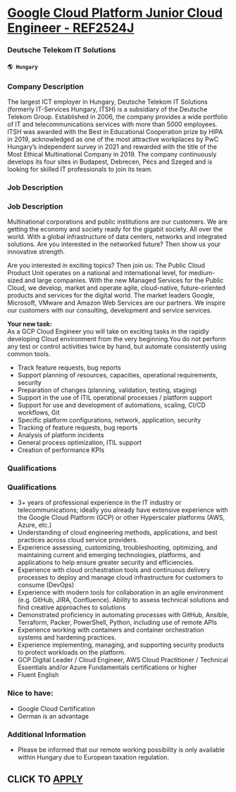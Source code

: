 # [Google Cloud Platform Junior Cloud Engineer - REF2524J](https://www.remotewlb.com/apply/google-cloud-platform-junior-cloud-engineer-ref2524j-68379)  
### Deutsche Telekom IT Solutions  
#### `🌎 Hungary`  

### Company Description

The largest ICT employer in Hungary, Deutsche Telekom IT Solutions (formerly IT-Services Hungary, ITSH) is a subsidiary of the Deutsche Telekom Group. Established in 2006, the company provides a wide portfolio of IT and telecommunications services with more than 5000 employees. ITSH was awarded with the Best in Educational Cooperation prize by HIPA in 2019, acknowledged as one of the most attractive workplaces by PwC Hungary’s independent survey in 2021 and rewarded with the title of the Most Ethical Multinational Company in 2019. The company continuously develops its four sites in Budapest, Debrecen, Pécs and Szeged and is looking for skilled IT professionals to join its team.

### Job Description

### Job Description

Multinational corporations and public institutions are our customers. We are getting the economy and society ready for the gigabit society. All over the world. With a global infrastructure of data centers, networks and integrated solutions. Are you interested in the networked future? Then show us your innovative strength.

Are you interested in exciting topics? Then join us: The Public Cloud Product Unit operates on a national and international level, for medium-sized and large companies. With the new Managed Services for the Public Cloud, we develop, market and operate agile, cloud-native, future-oriented products and services for the digital world. The market leaders Google, Microsoft, VMware and Amazon Web Services are our partners. We inspire our customers with our consulting, development and service services.

 **Your new task:**  
As a GCP Cloud Engineer you will take on exciting tasks in the rapidly developing Cloud environment from the very beginning.You do not perform any test or control activities twice by hand, but automate consistently using common tools.

  * Track feature requests, bug reports
  * Support planning of resources, capacities, operational requirements, security
  * Preparation of changes (planning, validation, testing, staging)
  * Support in the use of ITIL operational processes / platform support
  * Support for use and development of automations, scaling, CI/CD workflows, Git
  * Specific platform configurations, network, application, security
  * Tracking of feature requests, bug reports
  * Analysis of platform incidents
  * General process optimization, ITIL support
  * Creation of performance KPIs 

### Qualifications

### Qualifications

  * 3+ years of professional experience in the IT industry or telecommunications; ideally you already have extensive experience with the Google Cloud Platform (GCP) or other Hyperscaler platforms (AWS, Azure, etc.)
  * Understanding of cloud engineering methods, applications, and best practices across cloud service providers.
  * Experience assessing, customizing, troubleshooting, optimizing, and maintaining current and emerging technologies, platforms, and applications to help ensure greater security and efficiencies.
  * Experience with cloud orchestration tools and continuous delivery processes to deploy and manage cloud infrastructure for customers to consume (DevOps)
  * Experience with modern tools for collaboration in an agile environment (e.g. GitHub, JIRA, Confluence). Ability to assess technical solutions and find creative approaches to solutions
  * Demonstrated proficiency in automating processes with GitHub, Ansible, Terraform, Packer, PowerShell, Python, including use of remote APIs
  * Experience working with containers and container orchestration systems and hardening practices.
  * Experience implementing, managing, and supporting security products to protect workloads on the platform.
  * GCP Digital Leader / Cloud Engineer, AWS Cloud Practitioner / Technical Essentials and/or Azure Fundamentals certifications or higher
  * Fluent English  

### Nice to have:

  * Google Cloud Certification
  * German is an advantage

### Additional Information

* Please be informed that our remote working possibility is only available within Hungary due to European taxation regulation.

  
## CLICK TO [APPLY](https://www.remotewlb.com/apply/google-cloud-platform-junior-cloud-engineer-ref2524j-68379)

